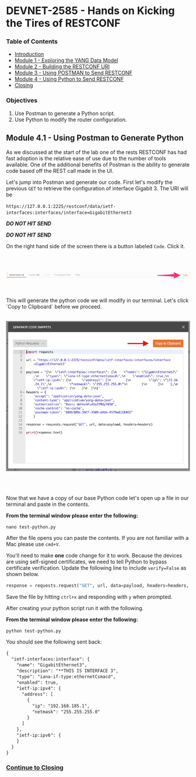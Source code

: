 # DEVNET-2585 - Hands on Kicking the Tires of RESTCONF

### Table of Contents
- [Introduction](DEVNET-2585-Intro.md)
- [Module 1 - Exploring the YANG Data Model](DEVNET-2585-M1.md)
- [Module 2 - Building the RESTCONF URI](DEVNET-2585-M2.md)
- [Module 3 - Using POSTMAN to Send RESTCONF](DEVNET-2585-M3.md)
- [Module 4 - Using Python to Send RESTCONF](DEVNET-2585-M4.md)
- [Closing](DEVNET-2585-Close.md)

### Objectives

1. Use Postman to generate a Python script.
2. Use Python to modify the router configuration.

## Module 4.1 - Using Postman to Generate Python

As we discussed at the start of the lab one of the rests RESTCONF has had fast adoption is the relative ease of use due to the number of tools available. One of the additional benefits of Postman is the ability to generate code based off the REST call made in the UI.

Let's jump into Postman and generate our code. First let's modify the previous `GET` to retrieve the configuration of interface Gigabit 3. The URI will be

`https://127.0.0.1:2225/restconf/data/ietf-interfaces:interfaces/interface=GigabitEthernet3`

***DO NOT HIT SEND***

***DO NOT HIT SEND***

On the right hand side of the screen there is a button labeled `Code`. Click it.

<br>
<br>

![postman8](assets/postman-lab-8.jpg)

<br>
<br>
This will generate the python code we will modify in our terminal. Let's click `Copy to Clipboard` before we proceed.

<br>
<br>

![postman9](assets/postman-lab-9.jpg)

<br>
<br>


Now that we have a copy of our base Python code let's open up a file in our terminal and paste in the contents.

**From the terminal window please enter the following:**

```
nano test-python.py
```

After the file opens you can paste the contents. If you are not familiar with a Mac please use `cmd+V`.

You'll need to make **one** code change for it to work.  Because the devices are using self-signed certificates, we need to tell Python to bypass certificate verification.  Update the following line to include `verify=False` as shown below.  

```python
response = requests.request("GET", url, data=payload, headers=headers, verify=False)
```

Save the file by hitting `ctrl+x` and responding with `y` when prompted.

After creating your python script run it with the following.

**From the terminal window please enter the following:**

```
python test-python.py
```

You should see the following sent back:

```
{
  "ietf-interfaces:interface": {
    "name": "GigabitEthernet3",
    "description": "**THIS IS INTERFACE 3",
    "type": "iana-if-type:ethernetCsmacd",
    "enabled": true,
    "ietf-ip:ipv4": {
      "address": [
        {
          "ip": "192.168.185.1",
          "netmask": "255.255.255.0"
        }
      ]
    },
    "ietf-ip:ipv6": {
    }
  }
}
```


### [Continue to Closing](DEVNET-2585-Close.md)
